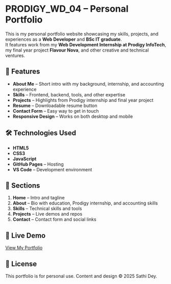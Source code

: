 # PRODIGY_WD_04 – Personal Portfolio

This is my personal portfolio website showcasing my skills, projects, and experiences as a **Web Developer** and **BSc IT graduate**.  
It features work from my **Web Development Internship at Prodigy InfoTech**, my final year project **Flavour Nova**, and other creative and technical ventures.

## 🌟 Features
- **About Me** – Short intro with my background, internship, and accounting experience
- **Skills** – Frontend, backend, tools, and other expertise
- **Projects** – Highlights from Prodigy internship and final year project
- **Resume** – Downloadable resume button
- **Contact Form** – Easy way to get in touch
- **Responsive Design** – Works on both desktop and mobile

## 🛠 Technologies Used
- **HTML5**
- **CSS3**
- **JavaScript**
- **GitHub Pages** – Hosting
- **VS Code** – Development environment

## 📂 Sections
1. **Home** – Intro and tagline
2. **About** – Bio with education, Prodigy internship, and accounting skills
3. **Skills** – Technical skills and tools
4. **Projects** – Live demos and repos
5. **Contact** – Contact form and social links

## 🔗 Live Demo
[View My Portfolio](https://sathi-dey.github.io/PRODIGY_WD_04/)

## 📜 License
This portfolio is for personal use. Content and design © 2025 Sathi Dey.
